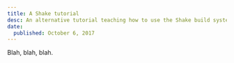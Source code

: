 ```yaml
---
title: A Shake tutorial
desc: An alternative tutorial teaching how to use the Shake build system, no knowledge of build systems is necessary.
date:
  published: October 6, 2017
---
```


Blah, blah, blah.
